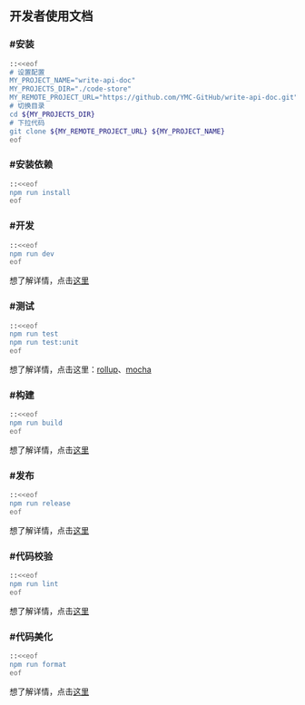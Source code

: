 ## 开发者使用文档

### \#**安装**
```sh
::<<eof
# 设置配置
MY_PROJECT_NAME="write-api-doc"
MY_PROJECTS_DIR="./code-store"
MY_REMOTE_PROJECT_URL="https://github.com/YMC-GitHub/write-api-doc.git"
# 切换目录
cd ${MY_PROJECTS_DIR}
# 下拉代码
git clone ${MY_REMOTE_PROJECT_URL} ${MY_PROJECT_NAME}
eof
```

### \#**安装依赖**
```sh
::<<eof
npm run install
eof
```


### \#**开发**
```sh
::<<eof
npm run dev
eof
```
想了解详情，点击[这里](./note/note-using-rollup-for-lib-zh.md)

### \#**测试**
```sh
::<<eof
npm run test
npm run test:unit
eof
```
想了解详情，点击这里：[rollup](./note/note-using-rollup-for-lib-zh.md)、[mocha]()

### \#**构建**
```sh
::<<eof
npm run build
eof
```
想了解详情，点击[这里](./note/note-using-rollup-for-lib-zh.md)

### \#**发布**
```sh
::<<eof
npm run release
eof
```
想了解详情，点击[这里]()

### \#**代码校验**
```sh
::<<eof
npm run lint
eof
```
想了解详情，点击[这里]()

### \#**代码美化**
```sh
::<<eof
npm run format
eof
```
想了解详情，点击[这里]()

